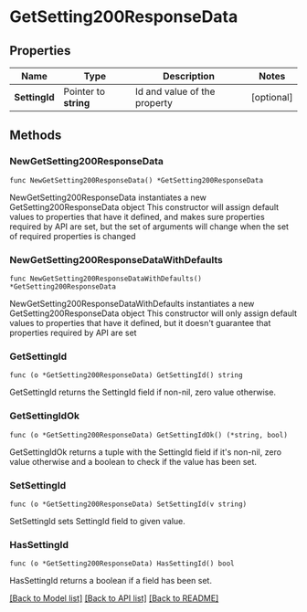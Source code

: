 # GetSetting200ResponseData

## Properties

Name | Type | Description | Notes
------------ | ------------- | ------------- | -------------
**SettingId** | Pointer to **string** | Id and value of the property | [optional] 

## Methods

### NewGetSetting200ResponseData

`func NewGetSetting200ResponseData() *GetSetting200ResponseData`

NewGetSetting200ResponseData instantiates a new GetSetting200ResponseData object
This constructor will assign default values to properties that have it defined,
and makes sure properties required by API are set, but the set of arguments
will change when the set of required properties is changed

### NewGetSetting200ResponseDataWithDefaults

`func NewGetSetting200ResponseDataWithDefaults() *GetSetting200ResponseData`

NewGetSetting200ResponseDataWithDefaults instantiates a new GetSetting200ResponseData object
This constructor will only assign default values to properties that have it defined,
but it doesn't guarantee that properties required by API are set

### GetSettingId

`func (o *GetSetting200ResponseData) GetSettingId() string`

GetSettingId returns the SettingId field if non-nil, zero value otherwise.

### GetSettingIdOk

`func (o *GetSetting200ResponseData) GetSettingIdOk() (*string, bool)`

GetSettingIdOk returns a tuple with the SettingId field if it's non-nil, zero value otherwise
and a boolean to check if the value has been set.

### SetSettingId

`func (o *GetSetting200ResponseData) SetSettingId(v string)`

SetSettingId sets SettingId field to given value.

### HasSettingId

`func (o *GetSetting200ResponseData) HasSettingId() bool`

HasSettingId returns a boolean if a field has been set.


[[Back to Model list]](../README.md#documentation-for-models) [[Back to API list]](../README.md#documentation-for-api-endpoints) [[Back to README]](../README.md)


